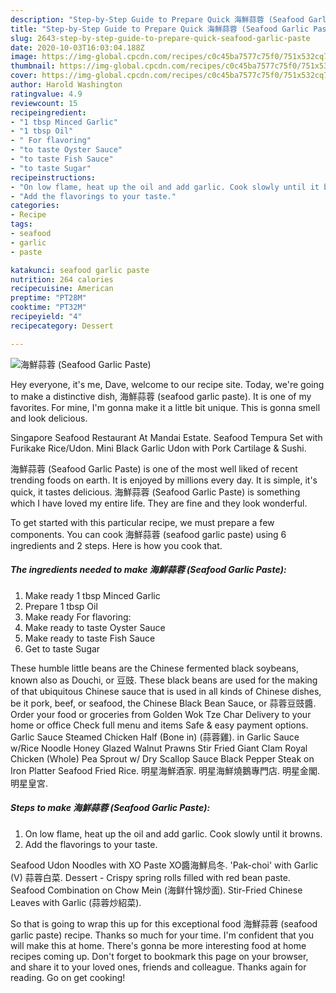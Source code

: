 ```yaml
---
description: "Step-by-Step Guide to Prepare Quick 海鮮蒜蓉 (Seafood Garlic Paste)"
title: "Step-by-Step Guide to Prepare Quick 海鮮蒜蓉 (Seafood Garlic Paste)"
slug: 2643-step-by-step-guide-to-prepare-quick-seafood-garlic-paste
date: 2020-10-03T16:03:04.188Z
image: https://img-global.cpcdn.com/recipes/c0c45ba7577c75f0/751x532cq70/海鮮蒜蓉-seafood-garlic-paste-recipe-main-photo.jpg
thumbnail: https://img-global.cpcdn.com/recipes/c0c45ba7577c75f0/751x532cq70/海鮮蒜蓉-seafood-garlic-paste-recipe-main-photo.jpg
cover: https://img-global.cpcdn.com/recipes/c0c45ba7577c75f0/751x532cq70/海鮮蒜蓉-seafood-garlic-paste-recipe-main-photo.jpg
author: Harold Washington
ratingvalue: 4.9
reviewcount: 15
recipeingredient:
- "1 tbsp Minced Garlic"
- "1 tbsp Oil"
- " For flavoring"
- "to taste Oyster Sauce"
- "to taste Fish Sauce"
- "to taste Sugar"
recipeinstructions:
- "On low flame, heat up the oil and add garlic. Cook slowly until it browns."
- "Add the flavorings to your taste."
categories:
- Recipe
tags:
- seafood
- garlic
- paste

katakunci: seafood garlic paste 
nutrition: 264 calories
recipecuisine: American
preptime: "PT28M"
cooktime: "PT32M"
recipeyield: "4"
recipecategory: Dessert

---
```



![海鮮蒜蓉 (Seafood Garlic Paste)](https://img-global.cpcdn.com/recipes/c0c45ba7577c75f0/751x532cq70/海鮮蒜蓉-seafood-garlic-paste-recipe-main-photo.jpg)

Hey everyone, it's me, Dave, welcome to our recipe site. Today, we're going to make a distinctive dish, 海鮮蒜蓉 (seafood garlic paste). It is one of my favorites. For mine, I'm gonna make it a little bit unique. This is gonna smell and look delicious.

Singapore Seafood Restaurant At Mandai Estate. Seafood Tempura Set with Furikake Rice/Udon. Mini Black Garlic Udon with Pork Cartilage &amp; Sushi.

海鮮蒜蓉 (Seafood Garlic Paste) is one of the most well liked of recent trending foods on earth. It is enjoyed by millions every day. It is simple, it's quick, it tastes delicious. 海鮮蒜蓉 (Seafood Garlic Paste) is something which I have loved my entire life. They are fine and they look wonderful.


To get started with this particular recipe, we must prepare a few components. You can cook 海鮮蒜蓉 (seafood garlic paste) using 6 ingredients and 2 steps. Here is how you cook that.

<!--inarticleads1-->

##### The ingredients needed to make 海鮮蒜蓉 (Seafood Garlic Paste):

1. Make ready 1 tbsp Minced Garlic
1. Prepare 1 tbsp Oil
1. Make ready  For flavoring:
1. Make ready to taste Oyster Sauce
1. Make ready to taste Fish Sauce
1. Get to taste Sugar


These humble little beans are the Chinese fermented black soybeans, known also as Douchi, or 豆豉. These black beans are used for the making of that ubiquitous Chinese sauce that is used in all kinds of Chinese dishes, be it pork, beef, or seafood, the Chinese Black Bean Sauce, or 蒜蓉豆豉醬. Order your food or groceries from Golden Wok Tze Char Delivery to your home or office Check full menu and items Safe &amp; easy payment options. Garlic Sauce Steamed Chicken Half (Bone in) (蒜蓉雞). in Garlic Sauce w/Rice Noodle Honey Glazed Walnut Prawns Stir Fried Giant Clam Royal Chicken (Whole) Pea Sprout w/ Dry Scallop Sauce Black Pepper Steak on Iron Platter Seafood Fried Rice. 明星海鮮酒家. 明星海鮮燒鵝專門店. 明星金閣. 明星皇宮. 

<!--inarticleads2-->

##### Steps to make 海鮮蒜蓉 (Seafood Garlic Paste):

1. On low flame, heat up the oil and add garlic. Cook slowly until it browns.
1. Add the flavorings to your taste.


Seafood Udon Noodles with XO Paste XO醬海鮮烏冬. &#39;Pak-choi&#39; with Garlic (V) 蒜蓉白菜. Dessert - Crispy spring rolls filled with red bean paste. Seafood Combination on Chow Mein (海鲜什锦炒面). Stir-Fried Chinese Leaves with Garlic (蒜蓉炒紹菜). 

So that is going to wrap this up for this exceptional food 海鮮蒜蓉 (seafood garlic paste) recipe. Thanks so much for your time. I'm confident that you will make this at home. There's gonna be more interesting food at home recipes coming up. Don't forget to bookmark this page on your browser, and share it to your loved ones, friends and colleague. Thanks again for reading. Go on get cooking!
